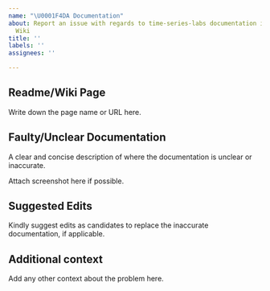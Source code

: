 ```yaml
---
name: "\U0001F4DA Documentation"
about: Report an issue with regards to time-series-labs documentation in Readme or
  Wiki
title: ''
labels: ''
assignees: ''

---
```


## Readme/Wiki Page
Write down the page name or URL here.

## Faulty/Unclear Documentation
A clear and concise description of where the documentation is unclear or inaccurate.

Attach screenshot here if possible.

## Suggested Edits
Kindly suggest edits as candidates to replace the inaccurate documentation, if applicable.

## Additional context
Add any other context about the problem here.
